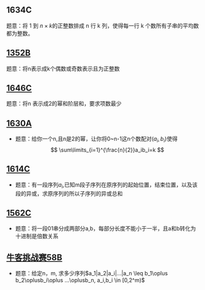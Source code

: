 1634C
----
题意：将 1 到 $n\times k$的正整数排成 n 行 k 列，使得每一行 k 个数所有子串的平均数都为整数。

[1352B](https://codeforces.com/problemset/problem/1352/B)
----
题意：将n表示成k个偶数或奇数表示且为正整数

[1646C](https://codeforces.com/problemset/problem/1646/C)
----
题意：将n 表示成2的幂和阶层和，要求项数最少

[1630A](https://codeforces.com/contest/1630/problem/A)
----
- 题意：给你一个n,且n是2的幂，让你将0~n-1这n个数配对$(a_i,b_i)$使得
$$
\sum\limits_{i=1}^{\frac{n}{2}}a_ib_i=k
$$

[1614C](https://codeforces.com/problemset/problem/1614/C)
----
- 题意：有一段序列${a_i}$,已知m段子序列在原序列的起始位置，结束位置，以及该段的异或，求原序列的所以子序列的异或总和

[1562C](https://codeforces.com/contest/1562/problem/C)
----
- 题意：将一段01串分成两部分a,b，每部分长度不能小于一半，且a和b转化为十进制是倍数关系

[牛客挑战赛58B](https://ac.nowcoder.com/acm/contest/11198/B)
----
- 题意：给定n，m, 求多少序列$a_1|a_2|a_i|...|a_n \leq b_1\oplus b_2\oplusb_i\oplus ...\oplusb_n, a_i,b_i \in [0,2^m)$ 
